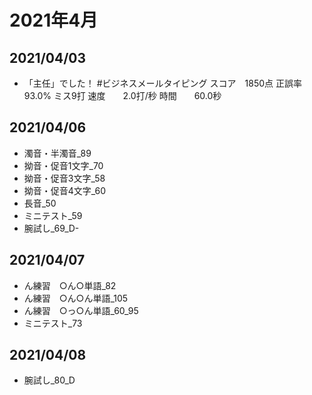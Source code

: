 # 2021年4月

## 2021/04/03

- 「主任」でした！ #ビジネスメールタイピング
  スコア　1850点
  正誤率　93.0% ミス9打
  速度　　2.0打/秒
  時間　　60.0秒

## 2021/04/06

- 濁音・半濁音_89
- 拗音・促音1文字_70
- 拗音・促音3文字_58
- 拗音・促音4文字_60
- 長音_50
- ミニテスト_59
- 腕試し_69_D-

## 2021/04/07

- ん練習　○ん○単語_82
- ん練習　○ん○ん単語_105
- ん練習　○っ○ん単語_60_95
- ミニテスト_73


## 2021/04/08

- 腕試し_80_D

